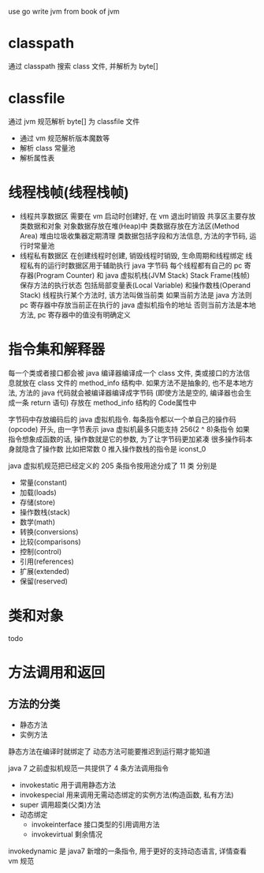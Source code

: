 use go write jvm from book of jvm

# classpath
通过 classpath 搜索 class 文件, 并解析为 byte[]

# classfile
通过 jvm 规范解析 byte[] 为 classfile 文件
- 通过 vm 规范解析版本魔数等
- 解析 class 常量池
- 解析属性表

# 线程栈帧(线程栈帧)
- 线程共享数据区
    需要在 vm 启动时创建好, 在 vm 退出时销毁
    共享区主要存放类数据和对象
    对象数据存放在堆(Heap)中
    类数据存放在方法区(Method Area)
    堆由垃圾收集器定期清理
    类数据包括字段和方法信息, 方法的字节码, 运行时常量池
- 线程私有数据区
    在创建线程时创建, 销毁线程时销毁, 生命周期和线程绑定
    线程私有的运行时数据区用于辅助执行 java 字节码
    每个线程都有自己的 pc 寄存器(Program Counter) 和 java 虚拟机栈(JVM Stack)
    Stack Frame(栈帧) 保存方法的执行状态
    包括局部变量表(Local Variable) 和操作数栈(Operand Stack)
    线程执行某个方法时, 该方法叫做当前类
    如果当前方法是 java 方法则 pc 寄存器中存放当前正在执行的 java 虚拟机指令的地址
    否则当前方法是本地方法, pc 寄存器中的值没有明确定义

# 指令集和解释器
每一个类或者接口都会被 java 编译器编译成一个 class 文件, 类或接口的方法信息就放在 class 文件的 method_info 结构中.
如果方法不是抽象的, 也不是本地方法, 方法的 java 代码就会被编译器编译成字节码
(即使方法是空的, 编译器也会生成一条 return 语句) 存放在 method_info 结构的 Code属性中

字节码中存放编码后的 java 虚拟机指令. 每条指令都以一个单自己的操作码(opcode) 开头, 由一字节表示
java 虚拟机最多只能支持 256(2 ^ 8)条指令
如果指令想象成函数的话, 操作数就是它的参数, 为了让字节码更加紧凑
很多操作码本身就隐含了操作数
比如把常数 0 推入操作数栈的指令是 iconst_0

java 虚拟机规范把已经定义的 205 条指令按用途分成了 11 类
分别是
- 常量(constant)
- 加载(loads)
- 存储(store)
- 操作数栈(stack)
- 数学(math)
- 转换(conversions)
- 比较(comparisons)
- 控制(control)
- 引用(references)
- 扩展(extended)
- 保留(reserved)


# 类和对象
todo

# 方法调用和返回
## 方法的分类
* 静态方法
* 实例方法

静态方法在编译时就绑定了
动态方法可能要推迟到运行期才能知道

java 7 之前虚拟机规范一共提供了 4 条方法调用指令

* invokestatic
    用于调用静态方法
* invokespecial
	用来调用无需动态绑定的实例方法(构造函数, 私有方法)
* super
	调用超类(父类)方法
* 动态绑定
	* invokeinterface
		接口类型的引用调用方法
	* invokevirtual
		剩余情况

invokedynamic 是 java7 新增的一条指令, 用于更好的支持动态语言, 详情查看 vm 规范



